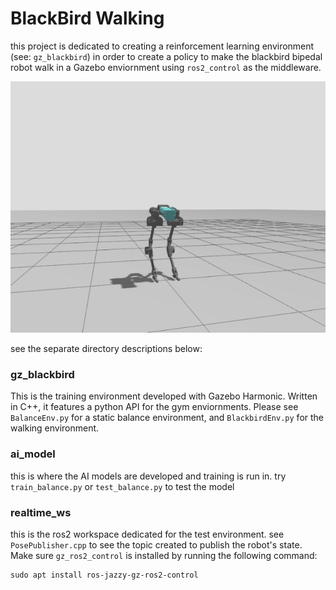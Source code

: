 # BlackBird Walking

this project is dedicated to creating a reinforcement learning environment (see: `gz_blackbird`) in order to create a policy to make the blackbird bipedal robot walk in a Gazebo enviornment using `ros2_control` as the middleware.

![blackbird in gazebo simulation](imgs/blackbird.png)

see the separate directory descriptions below:

### gz_blackbird
This is the training environment developed with Gazebo Harmonic.
Written in C++, it features a python API for the gym enviornments. Please see `BalanceEnv.py` for a static balance environment, and `BlackbirdEnv.py` for the walking environment.


### ai_model
this is where the AI models are developed and training is run in. try `train_balance.py` or `test_balance.py` to test the model

### realtime_ws
this is the ros2 workspace dedicated for the test environment. see `PosePublisher.cpp` to see the topic created to publish the robot's state. Make sure `gz_ros2_control` is installed by running the following command:

```
sudo apt install ros-jazzy-gz-ros2-control
```